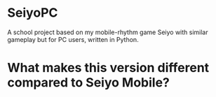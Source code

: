 # SeiyoPC
A school project based on my mobile-rhythm game Seiyo with similar gameplay but for PC users, written in Python.

# What makes this version different compared to Seiyo Mobile?
